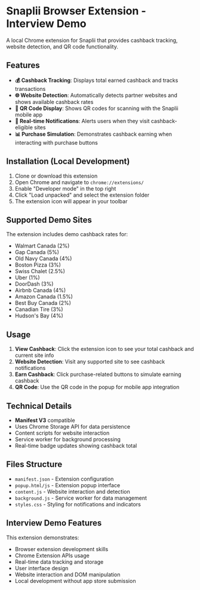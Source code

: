 # Snaplii Browser Extension - Interview Demo

A local Chrome extension for Snaplii that provides cashback tracking, website detection, and QR code functionality.

## Features

- **💰 Cashback Tracking**: Displays total earned cashback and tracks transactions
- **🌐 Website Detection**: Automatically detects partner websites and shows available cashback rates
- **📱 QR Code Display**: Shows QR codes for scanning with the Snaplii mobile app
- **🔔 Real-time Notifications**: Alerts users when they visit cashback-eligible sites
- **📊 Purchase Simulation**: Demonstrates cashback earning when interacting with purchase buttons

## Installation (Local Development)

1. Clone or download this extension
2. Open Chrome and navigate to `chrome://extensions/`
3. Enable "Developer mode" in the top right
4. Click "Load unpacked" and select the extension folder
5. The extension icon will appear in your toolbar

## Supported Demo Sites

The extension includes demo cashback rates for:
- Walmart Canada (2%)
- Gap Canada (5%) 
- Old Navy Canada (4%)
- Boston Pizza (3%)
- Swiss Chalet (2.5%)
- Uber (1%)
- DoorDash (3%)
- Airbnb Canada (4%)
- Amazon Canada (1.5%)
- Best Buy Canada (2%)
- Canadian Tire (3%)
- Hudson's Bay (4%)

## Usage

1. **View Cashback**: Click the extension icon to see your total cashback and current site info
2. **Website Detection**: Visit any supported site to see cashback notifications
3. **Earn Cashback**: Click purchase-related buttons to simulate earning cashback
4. **QR Code**: Use the QR code in the popup for mobile app integration

## Technical Details

- **Manifest V3** compatible
- Uses Chrome Storage API for data persistence
- Content scripts for website interaction
- Service worker for background processing
- Real-time badge updates showing cashback total

## Files Structure

- `manifest.json` - Extension configuration
- `popup.html/js` - Extension popup interface
- `content.js` - Website interaction and detection
- `background.js` - Service worker for data management
- `styles.css` - Styling for notifications and indicators

## Interview Demo Features

This extension demonstrates:
- Browser extension development skills
- Chrome Extension APIs usage
- Real-time data tracking and storage
- User interface design
- Website interaction and DOM manipulation
- Local development without app store submission